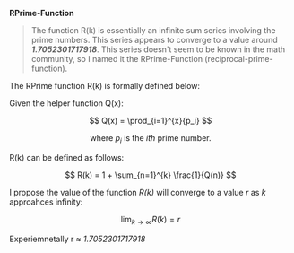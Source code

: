 **RPrime-Function**

> The function R(k) is essentially an infinite sum series involving the prime numbers. This series appears to converge to a value around ***1.7052301717918***. This series doesn't seem to be known in the math community, so I named it the RPrime-Function (reciprocal-prime-function). 

The RPrime function R(k) is formally defined below:

Given the helper function Q(x):

$$
Q(x) = \prod_{i=1}^{x}{p_i}
$$

$$
\text{where } {p_i} \text{ is the } {ith} \text{ prime number.}
$$

R(k) can be defined as follows:

$$
R(k) = 1 + \sum_{n=1}^{k} \frac{1}{Q(n)}
$$


I propose the value of the function *R(k)* will converge to a value *r* as *k* approahces infinity:

$$
\lim_{{k \to \infty}}R(k) = r
$$

Experiemnetally r &asymp; *1.7052301717918*
